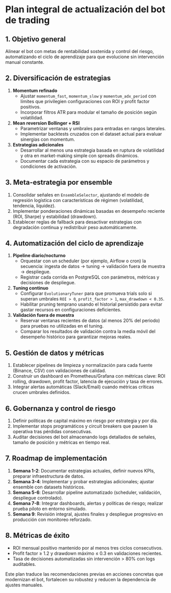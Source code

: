 # Plan integral de actualización del bot de trading

## 1. Objetivo general
Alinear el bot con metas de rentabilidad sostenida y control del riesgo, automatizando el ciclo de aprendizaje para que evolucione sin intervención manual constante.

## 2. Diversificación de estrategias
1. **Momentum refinado**
   - Ajustar `momentum_fast`, `momentum_slow` y `momentum_adx_period` con límites que privilegien configuraciones con ROI y profit factor positivos.
   - Incorporar filtros ATR para modular el tamaño de posición según volatilidad.
2. **Mean reversion Bollinger + RSI**
   - Parametrizar ventanas y umbrales para entradas en rangos laterales.
   - Implementar backtests cruzados con el dataset actual para evaluar sinergias con momentum.
3. **Estrategias adicionales**
   - Desarrollar al menos una estrategia basada en ruptura de volatilidad y otra en market-making simple con spreads dinámicos.
   - Documentar cada estrategia con su espacio de parámetros y condiciones de activación.

## 3. Meta-estrategia por ensemble
1. Consolidar señales en `EnsembleSelector`, ajustando el modelo de regresión logística con características de régimen (volatilidad, tendencia, liquidez).
2. Implementar ponderaciones dinámicas basadas en desempeño reciente (ROI, Sharpe) y estabilidad (drawdown).
3. Establecer reglas de fallback para desactivar estrategias con degradación continua y redistribuir peso automáticamente.

## 4. Automatización del ciclo de aprendizaje
1. **Pipeline diario/nocturno**
   - Orquestar con un scheduler (por ejemplo, Airflow o cron) la secuencia: ingesta de datos → tuning → validación fuera de muestra → despliegue.
   - Registrar cada corrida en PostgreSQL con parámetros, métricas y decisiones de despliegue.
2. **Tuning continuo**
   - Configurar `EvolutionaryTuner` para que promueva trials solo si superan umbrales `ROI > 0`, `profit_factor > 1`, `max_drawdown < 0.35`.
   - Habilitar pruning temprano usando el historial persistido para evitar gastar recursos en configuraciones deficientes.
3. **Validación fuera de muestra**
   - Reservar ventanas recientes de datos (al menos 20% del periodo) para pruebas no utilizadas en el tuning.
   - Comparar los resultados de validación contra la media móvil del desempeño histórico para garantizar mejoras reales.

## 5. Gestión de datos y métricas
1. Establecer pipelines de limpieza y normalización para cada fuente (Binance, CSV) con validaciones de calidad.
2. Construir un dashboard en Prometheus/Grafana con métricas clave: ROI rolling, drawdown, profit factor, latencia de ejecución y tasa de errores.
3. Integrar alertas automáticas (Slack/Email) cuando métricas críticas crucen umbrales definidos.

## 6. Gobernanza y control de riesgo
1. Definir políticas de capital máximo en riesgo por estrategia y por día.
2. Implementar stops programáticos y circuit breakers que pausen la operativa tras pérdidas consecutivas.
3. Auditar decisiones del bot almacenando logs detallados de señales, tamaño de posición y métricas en tiempo real.

## 7. Roadmap de implementación
1. **Semana 1-2**: Documentar estrategias actuales, definir nuevos KPIs, preparar infraestructura de datos.
2. **Semana 3-4**: Implementar y probar estrategias adicionales; ajustar ensemble con datasets históricos.
3. **Semana 5-6**: Desarrollar pipeline automatizado (scheduler, validación, despliegue controlado).
4. **Semana 7-8**: Integrar dashboards, alertas y políticas de riesgo; realizar prueba piloto en entorno simulado.
5. **Semana 9**: Revisión integral, ajustes finales y despliegue progresivo en producción con monitoreo reforzado.

## 8. Métricas de éxito
- ROI mensual positivo mantenido por al menos tres ciclos consecutivos.
- Profit factor ≥ 1.2 y drawdown máximo ≤ 0.3 en validaciones recientes.
- Tasa de decisiones automatizadas sin intervención > 80% con logs auditables.

Este plan traduce las recomendaciones previas en acciones concretas que modernizan el bot, fortalecen su robustez y reducen la dependencia de ajustes manuales.
